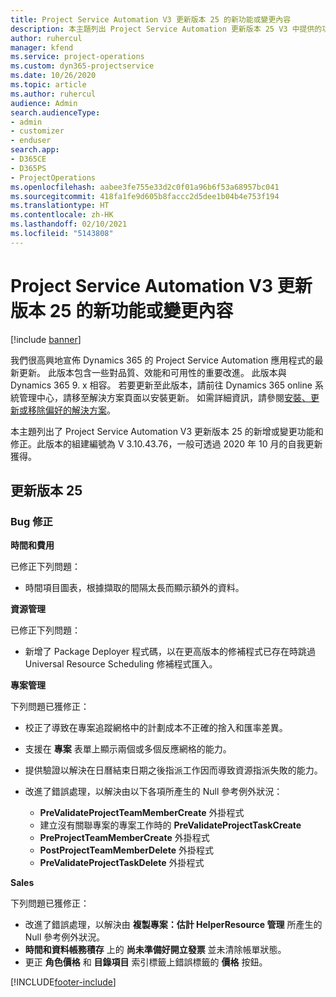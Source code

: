 ```yaml
---
title: Project Service Automation V3 更新版本 25 的新功能或變更內容
description: 本主題列出 Project Service Automation 更新版本 25 V3 中提供的功能和修正。
author: ruhercul
manager: kfend
ms.service: project-operations
ms.custom: dyn365-projectservice
ms.date: 10/26/2020
ms.topic: article
ms.author: ruhercul
audience: Admin
search.audienceType:
- admin
- customizer
- enduser
search.app:
- D365CE
- D365PS
- ProjectOperations
ms.openlocfilehash: aabee3fe755e33d2c0f01a96b6f53a68957bc041
ms.sourcegitcommit: 418fa1fe9d605b8faccc2d5dee1b04b4e753f194
ms.translationtype: HT
ms.contentlocale: zh-HK
ms.lasthandoff: 02/10/2021
ms.locfileid: "5143808"
---
```

# <a name="whats-new-or-changed-in-project-service-automation-update-release-25-v3"></a>Project Service Automation V3 更新版本 25 的新功能或變更內容

[!include [banner](../includes/psa-now-project-operations.md)]

我們很高興地宣佈 Dynamics 365 的 Project Service Automation 應用程式的最新更新。 此版本包含一些對品質、效能和可用性的重要改進。 此版本與 Dynamics 365 9. x 相容。 若要更新至此版本，請前往 Dynamics 365 online 系統管理中心，請移至解決方案頁面以安裝更新。 如需詳細資訊，請參閱[安裝、更新或移除偏好的解決方案](https://docs.microsoft.com/power-platform/admin/install-remove-preferred-solution)。

本主題列出了 Project Service Automation V3 更新版本 25 的新增或變更功能和修正。此版本的組建編號為 V 3.10.43.76，一般可透過 2020 年 10 月的自我更新獲得。

## <a name="update-release-25"></a>更新版本 25

### <a name="bug-fixes"></a>Bug 修正

**時間和費用**

已修正下列問題：

- 時間項目圖表，根據擷取的間隔太長而顯示額外的資料。

**資源管理**

已修正下列問題：

- 新增了 Package Deployer 程式碼，以在更高版本的修補程式已存在時跳過 Universal Resource Scheduling 修補程式匯入。

**專案管理**

下列問題已獲修正：

- 校正了導致在專案追蹤網格中的計劃成本不正確的捨入和匯率差異。
- 支援在 **專案** 表單上顯示兩個或多個反應網格的能力。
- 提供驗證以解決在日曆結束日期之後指派工作因而導致資源指派失敗的能力。
- 改進了錯誤處理，以解決由以下各項所產生的 Null 參考例外狀況：

    - **PreValidateProjectTeamMemberCreate** 外掛程式
    - 建立沒有關聯專案的專案工作時的 **PreValidateProjectTaskCreate**
    - **PreProjectTeamMemberCreate** 外掛程式
    - **PostProjectTeamMemberDelete** 外掛程式
    - **PreValidateProjectTaskDelete** 外掛程式

**Sales**

下列問題已獲修正：

- 改進了錯誤處理，以解決由 **複製專案：估計 HelperResource 管理** 所產生的 Null 參考例外狀況。
- **時間和資料帳務積存** 上的 **尚未準備好開立發票** 並未清除帳單狀態。
- 更正 **角色價格** 和 **目錄項目** 索引標籤上錯誤標籤的 **價格** 按鈕。


[!INCLUDE[footer-include](../includes/footer-banner.md)]